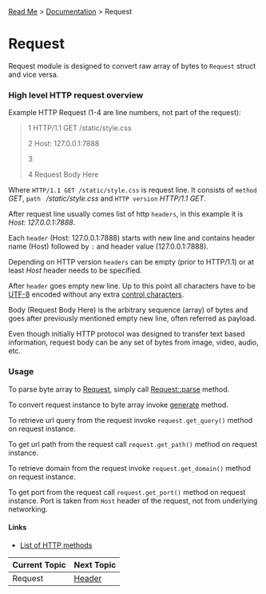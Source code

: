 [Read Me](https://github.com/bohdaq/rust-web-server/blob/main/README.md) > [Documentation](https://github.com/bohdaq/rust-web-server/tree/main/src/README.md)  > Request 

# Request 

Request module is designed to convert raw array of bytes to `Request` struct and vice versa.

### High level HTTP request overview
Example HTTP Request (1-4 are line numbers, not part of the request):
>1 HTTP/1.1 GET /static/style.css  
> 
>2 Host: 127.0.0.1:7888
> 
>3 
> 
>4 Request Body Here

Where `HTTP/1.1 GET /static/style.css` is request line. It consists of `method` _GET_, `path ` _/static/style.css_ and `HTTP version` _HTTP/1.1 GET_.

After request line usually comes list of http `headers`, in this example it is _Host: 127.0.0.1:7888_. 

Each `header` (Host: 127.0.0.1:7888) starts with new line and contains header name (Host) followed by `:` and header value (127.0.0.1:7888).

Depending on HTTP version `headers` can be empty (prior to HTTP/1.1) or at least _Host_ header needs to be specified.

After `header` goes empty new line. Up to this point all characters have to be [UTF-8](https://en.wikipedia.org/wiki/UTF-8) encoded without any extra [control characters](https://en.wikipedia.org/wiki/Control_character). 

Body (Request Body Here) is the arbitrary sequence (array) of bytes and goes after previously mentioned empty new line, often referred as payload. 

Even though initially HTTP protocol was designed to transfer text based information, request body can be any set of bytes from image, video, audio, etc.

### Usage
To parse byte array to [Request](https://github.com/bohdaq/rust-web-server/blob/main/src/request/mod.rs#L16), simply call [Request::parse](https://github.com/bohdaq/rust-web-server/blob/main/src/request/example/mod.rs#L19) method.

To convert request instance to byte array invoke [generate](https://github.com/bohdaq/rust-web-server/blob/main/src/request/example/mod.rs#L82) method.

To retrieve url query from the request invoke `request.get_query()` method on request instance.

To get url path from the request call `request.get_path()` method on request instance.

To retrieve domain from the request invoke `request.get_domain()` method on request instance.

To get port from the request call `request.get_port()` method on request instance. Port is taken from `Host` header of the request, not from underlying networking. 

#### Links
- [List of HTTP methods](https://github.com/bohdaq/rust-web-server/blob/main/src/request/mod.rs#L37)

 Current Topic | Next Topic
---------------| ---
 Request          | [Header](https://github.com/bohdaq/rust-web-server/tree/main/src/header)
